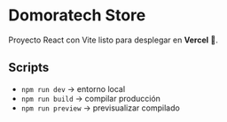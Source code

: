 # Domoratech Store

Proyecto React con Vite listo para desplegar en **Vercel** 🚀.

## Scripts

- `npm run dev` → entorno local
- `npm run build` → compilar producción
- `npm run preview` → previsualizar compilado
